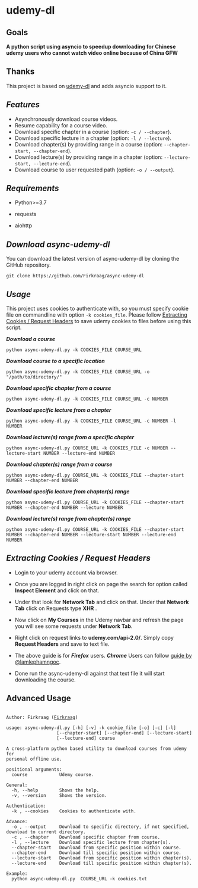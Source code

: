 
# udemy-dl
## Goals

**A python script using asyncio to speedup downloading for Chinese udemy users who cannot watch video online because of China GFW**
## Thanks
   This project is based on [udemy-dl](https://github.com/r0oth3x49/udemy-dl) and adds asyncio support to it.
   
## ***Features***
- Asynchronously download course videos.
- Resume capability for a course video.
- Download specific chapter in a course (option: `-c / --chapter`).
- Download specific lecture in a chapter (option: `-l / --lecture`).
- Download chapter(s) by providing range in a course (option: `--chapter-start, --chapter-end`).
- Download lecture(s) by providing range in a chapter (option: `--lecture-start, --lecture-end`).
- Download course to user requested path (option: `-o / --output`).

## ***Requirements***

- Python>=3.7

- requests

- aiohttp

## ***Download async-udemy-dl***

You can download the latest version of async-udemy-dl by cloning the GitHub repository.

	git clone https://github.com/Firkraag/async-udemy-dl
	
## ***Usage***
This project uses cookies to authenticate with, so you must specify cookie file on commandline with option `-k cookies_file`. 
Please follow [Extracting Cookies / Request Headers](https://github.com/Firkraag/async-udemy-dl#extracting-cookies--request-headers) to save udemy cookies to files before using this script.

***Download a course***

    python async-udemy-dl.py -k COOKIES_FILE COURSE_URL
  
***Download course to a specific location***

    python async-udemy-dl.py -k COOKIES_FILE COURSE_URL -o "/path/to/directory/"
  
***Download specific chapter from a course***

    python async-udemy-dl.py -k COOKIES_FILE COURSE_URL -c NUMBER

***Download specific lecture from a chapter***

    python async-udemy-dl.py -k COOKIES_FILE COURSE_URL -c NUMBER -l NUMBER

***Download lecture(s) range from a specific chapter***

    python async-udemy-dl.py COURSE_URL -k COOKIES_FILE -c NUMBER --lecture-start NUMBER --lecture-end NUMBER

***Download chapter(s) range from a course***

    python async-udemy-dl.py COURSE_URL -k COOKIES_FILE --chapter-start NUMBER --chapter-end NUMBER

***Download specific lecture from chapter(s) range***

    python async-udemy-dl.py COURSE_URL -k COOKIES_FILE --chapter-start NUMBER --chapter-end NUMBER --lecture NUMBER

***Download lecture(s) range from chapter(s) range***

    python async-udemy-dl.py COURSE_URL -k COOKIES_FILE --chapter-start NUMBER --chapter-end NUMBER --lecture-start NUMBER --lecture-end NUMBER

## ***Extracting Cookies / Request Headers***

 - Login to your udemy account via browser.
 - Once you are logged in right click on page the search for option called **Inspect Element** and click on that.
 - Under that look for **Network Tab** and click on that. Under that **Network Tab** click on Requests type **XHR** .
 - Now click on **My Courses** in the Udemy navbar and refresh the page you will see some requests under **Network Tab**.
 - Right click on request links to **udemy.com/api-2.0/**. Simply copy **Request Headers** and save to text file.
 - The above guide is for ***Firefox*** users. ***Chrome*** Users can follow [guide by @lamlephamngoc](https://github.com/r0oth3x49/udemy-dl/issues/303#issuecomment-441345792).
 
 - Done run the async-udemy-dl against that text file it will start downloading the course.



## **Advanced Usage**

<pre><code>
Author: Firkraag (<a href="https://github.com/Firkraag/">Firkraag</a>)

usage: async-udemy-dl.py [-h] [-v] -k cookie_file [-o] [-c] [-l]
                   [--chapter-start] [--chapter-end] [--lecture-start]
                   [--lecture-end] course

A cross-platform python based utility to download courses from udemy for
personal offline use.

positional arguments:
  course            Udemy course.

General:
  -h, --help        Shows the help.
  -v, --version     Shows the version.

Authentication:
  -k , --cookies    Cookies to authenticate with.

Advance:
  -o , --output     Download to specific directory, if not specified, download to current directory.
  -c , --chapter    Download specific chapter from course.
  -l , --lecture    Download specific lecture from chapter(s).
  --chapter-start   Download from specific position within course.
  --chapter-end     Download till specific position within course.
  --lecture-start   Download from specific position within chapter(s).
  --lecture-end     Download till specific position within chapter(s).

Example:
  python async-udemy-dl.py  COURSE_URL -k cookies.txt
</code></pre>

